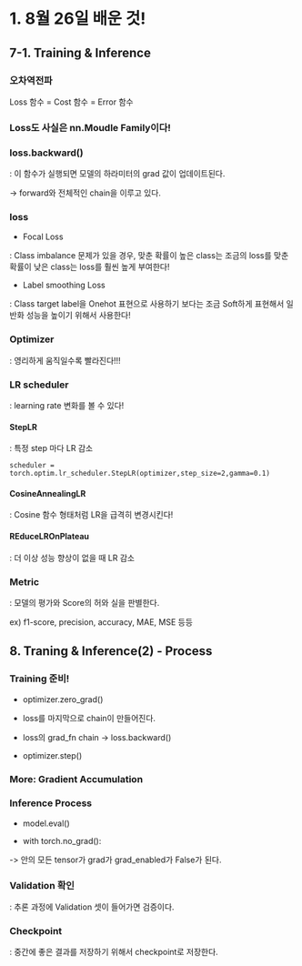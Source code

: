 # 1. 8월 26일 배운 것!

## 7-1. Training & Inference

### 오차역전파

Loss 함수 = Cost 함수 = Error 함수

### Loss도 사실은 nn.Moudle Family이다!

### loss.backward()

: 이 함수가 실행되면 모델의 하라미터의 grad 값이 업데이트된다.

-> forward와 전체적인 chain을 이루고 있다.

### loss

* Focal Loss

: Class imbalance 문제가 있을 경우, 맞춘 확률이 높은 class는 조금의 loss를 맞춘 확률이 낮은 class는 loss를 훨씬 높게 부여한다!

* Label smoothing Loss

: Class target label을 Onehot 표현으로 사용하기 보다는 조금 Soft하게 표현해서 일반화 성능을 높이기 위해서 사용한다!

### Optimizer

: 영리하게 움직일수록 빨라진다!!!

### LR scheduler

: learning rate 변화를 볼 수 있다!

#### StepLR

: 특정 step 마다 LR 감소

~~~
scheduler = torch.optim.lr_scheduler.StepLR(optimizer,step_size=2,gamma=0.1)
~~~

#### CosineAnnealingLR

: Cosine 함수 형태처럼 LR을 급격히 변경시킨다!

#### REduceLROnPlateau

: 더 이상 성능 향상이 없을 때 LR 감소

### Metric

: 모델의 평가와 Score의 허와 실을 판별한다.

ex) f1-score, precision, accuracy, MAE, MSE 등등

## 8. Traning & Inference(2) - Process

### Training 준비!

* optimizer.zero_grad()

* loss를 마지막으로 chain이 만들어진다. 

* loss의 grad_fn chain -> loss.backward()

* optimizer.step()

### More: Gradient Accumulation

### Inference Process

* model.eval()

* with torch.no_grad():

-> 안의 모든 tensor가 grad가 grad_enabled가 False가 된다.

### Validation 확인

: 추론 과정에 Validation 셋이 들어가면 검증이다.

### Checkpoint

: 중간에 좋은 결과를 저장하기 위해서 checkpoint로 저장한다.
